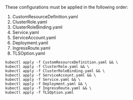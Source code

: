 These configurations must be applied in the following order:

1. CustomResourceDefinition.yaml
2. ClusterRole.yaml
3. ClusterRoleBinding.yaml
4. Service.yaml
5. ServiceAccount.yaml
6. Deployment.yaml
7. IngressRoute.yaml
8. TLSOption.yaml

```
kubectl apply -f CustomResourceDefinition.yaml && \
kubectl apply -f ClusterRole.yaml && \
kubectl apply -f ClusterRoleBinding.yaml && \
kubectl apply -f ServiceAccount.yaml && \
kubectl apply -f Service.yaml && \
kubectl apply -f Deployment.yaml && \
kubectl apply -f IngressRoute.yaml && \
kubectl apply -f TLSOption.yaml
```